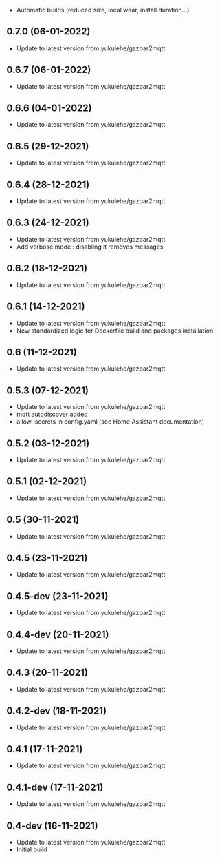 - Automatic builds (reduced size, local wear, install duration...)

## 0.7.0 (06-01-2022)
- Update to latest version from yukulehe/gazpar2mqtt

## 0.6.7 (06-01-2022)
- Update to latest version from yukulehe/gazpar2mqtt

## 0.6.6 (04-01-2022)
- Update to latest version from yukulehe/gazpar2mqtt

## 0.6.5 (29-12-2021)
- Update to latest version from yukulehe/gazpar2mqtt

## 0.6.4 (28-12-2021)
- Update to latest version from yukulehe/gazpar2mqtt

## 0.6.3 (24-12-2021)
- Update to latest version from yukulehe/gazpar2mqtt
- Add verbose mode : disabling it removes messages

## 0.6.2 (18-12-2021)
- Update to latest version from yukulehe/gazpar2mqtt

## 0.6.1 (14-12-2021)
- Update to latest version from yukulehe/gazpar2mqtt
- New standardized logic for Dockerfile build and packages installation

## 0.6 (11-12-2021)
- Update to latest version from yukulehe/gazpar2mqtt

## 0.5.3 (07-12-2021)
- Update to latest version from yukulehe/gazpar2mqtt
- mqtt autodiscover added
- allow !secrets in config.yaml (see Home Assistant documentation)

## 0.5.2 (03-12-2021)

- Update to latest version from yukulehe/gazpar2mqtt

## 0.5.1 (02-12-2021)

- Update to latest version from yukulehe/gazpar2mqtt

## 0.5 (30-11-2021)

- Update to latest version from yukulehe/gazpar2mqtt

## 0.4.5 (23-11-2021)

- Update to latest version from yukulehe/gazpar2mqtt

## 0.4.5-dev (23-11-2021)

- Update to latest version from yukulehe/gazpar2mqtt

## 0.4.4-dev (20-11-2021)

- Update to latest version from yukulehe/gazpar2mqtt

## 0.4.3 (20-11-2021)

- Update to latest version from yukulehe/gazpar2mqtt

## 0.4.2-dev (18-11-2021)

- Update to latest version from yukulehe/gazpar2mqtt

## 0.4.1 (17-11-2021)

- Update to latest version from yukulehe/gazpar2mqtt

## 0.4.1-dev (17-11-2021)

- Update to latest version from yukulehe/gazpar2mqtt

## 0.4-dev (16-11-2021)

- Update to latest version from yukulehe/gazpar2mqtt
- Initial build
